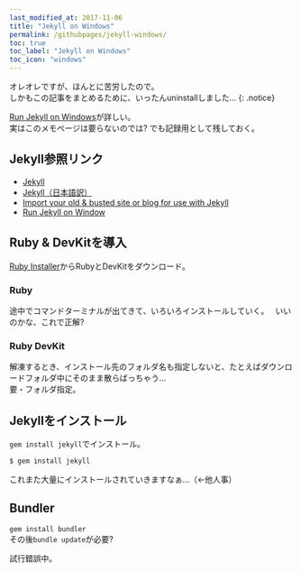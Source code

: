 ```yaml
---
last_modified_at: 2017-11-06
title: "Jekyll on Windows"
permalink: /githubpages/jekyll-windows/
toc: true
toc_label: "Jekyll on Windows"
toc_icon: "windows"
---
```

オレオレですが、ほんとに苦労したので。  
しかもこの記事をまとめるために、いったんuninstallしました… 
{: .notice}

[Run Jekyll on Windows](http://jekyll-windows.juthilo.com/)が詳しい。  
実はこのメモページは要らないのでは? でも記録用として残しておく。  

## Jekyll参照リンク
- [Jekyll](http://jekyllrb.com/)   
- [Jekyll（日本語訳）](http://jekyllrb-ja.github.io/)   
- [Import your old & busted site or blog for use with Jekyll](http://import.jekyllrb.com/)
- [Run Jekyll on Window](http://jekyll-windows.juthilo.com/)


## Ruby & DevKitを導入
[Ruby Installer](https://rubyinstaller.org/)からRubyとDevKitをダウンロード。  
### Ruby
途中でコマンドターミナルが出てきて、いろいろインストールしていく。  
いいのかな、これで正解?  
### Ruby DevKit
解凍するとき、インストール先のフォルダ名も指定しないと、たとえばダウンロードフォルダ中にそのまま散らばっちゃう…  
要・フォルダ指定。

## Jekyllをインストール
`gem install jekyll`でインストール。　
```sh
$ gem install jekyll
```

これまた大量にインストールされていきますなぁ…（←他人事）

## Bundler
`gem install bundler`  
その後`bundle update`が必要?

試行錯誤中。

